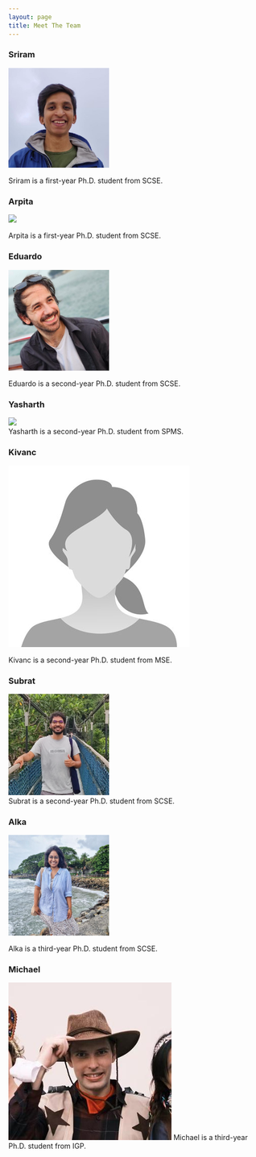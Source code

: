 ```yaml
---
layout: page
title: Meet The Team
---
```



### Sriram
<img src="public/team_images/sriram.png" width="200">

Sriram is a first-year Ph.D. student from SCSE.

### Arpita
<img src="public/team_images/arpita.png" width="200">

Arpita is a first-year Ph.D. student from SCSE.

### Eduardo
<img src="public/team_images/eduardo.png" width="200"/>

Eduardo is a second-year Ph.D. student from SCSE. 

### Yasharth
<div>
<img src="{{ site.baseurl }}/public/team_images/yasharth.png" width="200"/>
</div>
Yasharth is a second-year Ph.D. student from SPMS.

### Kivanc

[//]: # (<img src="public/team_images/kivanc.jpg" width="200"/> )

![Kiv](public/team_images/kivanc.jpg)

Kivanc is a second-year Ph.D. student from MSE.

### Subrat 
<div>
<img src="public/team_images/subrat.png" width="200"/> 
</div>
Subrat is a second-year Ph.D. student from SCSE.

### Alka
<img src="public/team_images/alka.png" width="200"/> 

Alka is a third-year Ph.D. student from SCSE.

### Michael

[//]: # (<img src="./public/team_images/michael.png" width="200"/>)
![](/public/team_images/michael.png)
Michael is a third-year Ph.D. student from IGP.

